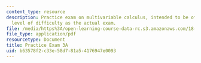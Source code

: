 ```yaml
---
content_type: resource
description: Practice exam on multivariable calculus, intended to be of the same general
  level of difficulty as the actual exam.
file: /media/https%3A/open-learning-course-data-rc.s3.amazonaws.com/18-02-multivariable-calculus-fall-2007/b63578f2c33e58d781a54176947e0093_prac3a.pdf
file_type: application/pdf
resourcetype: Document
title: Practice Exam 3A
uid: b63578f2-c33e-58d7-81a5-4176947e0093
---
```

